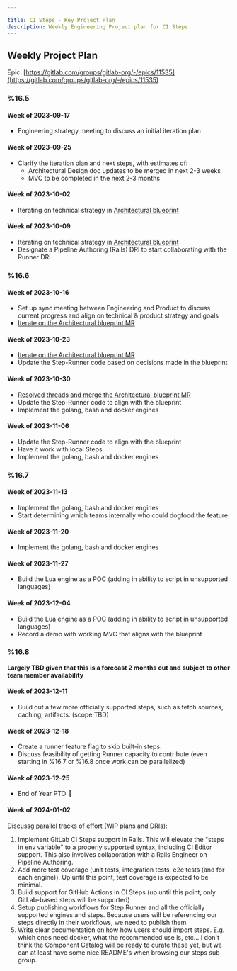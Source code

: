 ```yaml
---

title: CI Steps - Key Project Plan
description: Weekly Engineering Project plan for CI Steps
---
```








## Weekly Project Plan

Epic: [https://gitlab.com/groups/gitlab-org/-/epics/11535](https://gitlab.com/groups/gitlab-org/-/epics/11535)

### %16.5 

#### Week of 2023-09-17
- Engineering strategy meeting to discuss an initial iteration plan

#### Week of 2023-09-25
- Clarify the iteration plan and next steps, with estimates of:
  - Architectural Design doc updates to be merged in next 2-3 weeks
  - MVC to be completed in the next 2-3 months

#### Week of 2023-10-02
- Iterating on technical strategy in [Architectural blueprint](https://gitlab.com/gitlab-org/gitlab/-/merge_requests/131688)

#### Week of 2023-10-09
- Iterating on technical strategy in [Architectural blueprint](https://gitlab.com/gitlab-org/gitlab/-/merge_requests/131688)
- Designate a Pipeline Authoring (Rails) DRI to start collaborating with the Runner DRI

### %16.6 

#### Week of 2023-10-16
- Set up sync meeting between Engineering and Product to discuss current progress and align on technical & product strategy and goals
- [Iterate on the Architectural blueprint MR](https://gitlab.com/gitlab-org/gitlab/-/merge_requests/131688)

#### Week of 2023-10-23
- [Iterate on the Architectural blueprint MR](https://gitlab.com/gitlab-org/gitlab/-/merge_requests/131688)
- Update the Step-Runner code based on decisions made in the blueprint

#### Week of 2023-10-30
- [Resolved threads and merge the Architectural blueprint MR](https://gitlab.com/gitlab-org/gitlab/-/merge_requests/131688)
- Update the Step-Runner code to align with the blueprint
- Implement the golang, bash and docker engines 

#### Week of 2023-11-06
- Update the Step-Runner code to align with the blueprint
- Have it work with local Steps
- Implement the golang, bash and docker engines 

### %16.7

#### Week of 2023-11-13
- Implement the golang, bash and docker engines 
- Start determining which teams internally who could dogfood the feature

#### Week of 2023-11-20
- Implement the golang, bash and docker engines 

#### Week of 2023-11-27
- Build the Lua engine as a POC (adding in ability to script in unsupported languages)

#### Week of 2023-12-04
- Build the Lua engine as a POC (adding in ability to script in unsupported languages)
- Record a demo with working MVC that aligns with the blueprint

### %16.8

**Largely TBD given that this is a forecast 2 months out and subject to other team member availability**

#### Week of 2023-12-11
- Build out a few more officially supported steps, such as fetch sources, caching, artifacts. (scope TBD)

#### Week of 2023-12-18
- Create a runner feature flag to skip built-in steps.
- Discuss feasibility of getting Runner capacity to contribute (even starting in %16.7 or %16.8 once work can be parallelized)

#### Week of 2023-12-25
- End of Year PTO 🎄

#### Week of 2024-01-02
Discussg parallel tracks of effort (WIP plans and DRIs):
1. Implement GitLab CI Steps support in Rails. This will elevate the "steps in env variable" to a properly supported syntax, including CI Editor support. This also involves collaboration with a Rails Engineer on Pipeline Authoring.
1. Add more test coverage (unit tests, integration tests, e2e tests (and for each engine)). Up until this point, test coverage is expected to be minimal.
1. Build support for GitHub Actions in CI Steps (up until this point, only GitLab-based steps will be supported)
1. Setup publishing workflows for Step Runner and all the officially supported engines and steps. Because users will be referencing our steps directly in their workflows, we need to publish them.
1. Write clear documentation on how how users should import steps. E.g. which ones need docker, what the recommended use is, etc... I don't think the Component Catalog will be ready to curate these yet, but we can at least have some nice README's when browsing our steps sub-group.
